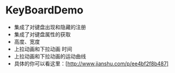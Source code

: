 # KeyBoardDemo
- 集成了对键盘出现和隐藏的注册
- 集成了对键盘属性的获取
 - 高度、宽度
 - 上拉动画和下拉动画  时间
 - 上拉动画和下拉动画的运动曲线
- 具体的你可以看这里：[http://www.jianshu.com/p/ee4bf2f8b487]
